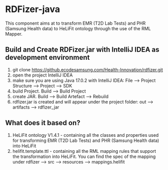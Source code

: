 # RDFizer-java <!-- omit in toc -->

This component aims at to transform EMR (T2D Lab Tests) and PHR (Samsung Health data) to HeLiFit ontology through the use of the RML Mapper.

## Build and Create RDFizer.jar with IntelliJ IDEA as development environment 

1. git clone https://github.ecodesamsung.com/Health-Innovation/rdfizer.git
2. open the project IntelliJ IDEA
3. make sure you are using Java 17.0.2 with IntelliJ IDEA: File --> Project Structure --> Project --> SDK 
4. build Project. Build --> Build Project
5. create JAR. Build --> Build Artefact --> Rebuild
6. rdfizer.jar is created and will appear under the project folder: out --> artifacts --> rdfizer_jar


## What does it based on?
1. HeLiFit ontology V1.4.1 - containing all the classes and properties used for transforming EMR (T2D Lab Tests) and PHR (Samsung Health data) into HeLiFit
2. helifit.template.ttl - containing all the RML mapping rules that support the transformation into HeLiFit. You can find the spec of the mapping under rdfizer --> src --> resources --> mappings.helifit

